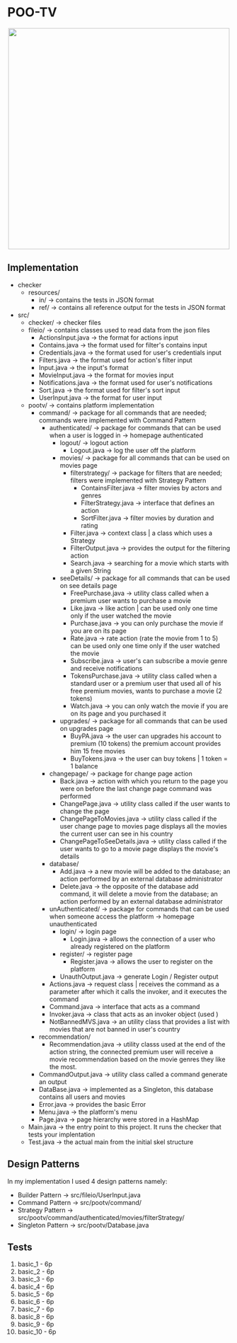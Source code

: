 # POO-TV

<div align="center"><img src="https://media.tenor.com/bbNRRKEeV9MAAAAd/hulu-netflix-hbo-max-i-got-all-the-accounts-and-passwords-you-need-nathan.gif" width="500px"></div>

## Implementation

* checker
  * resources/
    * in/ -> contains the tests in JSON format
    * ref/ -> contains all reference output for the tests in JSON format
* src/
  * checker/ -> checker files
  * fileio/ -> contains classes used to read data from the json files
    * ActionsInput.java -> the format for actions input
    * Contains.java -> the format used for filter's contains input
    * Credentials.java -> the format used for user's credentials input
    * Filters.java -> the format used for action's filter input
    * Input.java -> the input's format
    * MovieInput.java -> the format for movies input
    * Notifications.java -> the format used for user's notifications
    * Sort.java -> the format used for filter's sort input
    * UserInput.java -> the format for user input
  * pootv/ -> contains platform implementation
    * command/ -> package for all commands that are needed; commands were implemented
                  with Command Pattern
      * authenticated/ -> package for commands that can be used when a user is logged in
                       -> homepage authenticated
        * logout/ -> logout action
          * Logout.java -> log the user off the platform
        * movies/ -> package for all commands that can be used on movies page
          * filterstrategy/ -> package for filters that are needed; filters were implemented
                               with Strategy Pattern
            * ContainsFilter.java -> filter movies by actors and genres
            * FilterStrategy.java -> interface that defines an action
            * SortFilter.java -> filter movies by duration and rating
          * Filter.java -> context class | a class which uses a Strategy
          * FilterOutput.java -> provides the output for the filtering action
          * Search.java -> searching for a movie which starts with a given String
        * seeDetails/ -> package for all commands that can be used on see details page
          * FreePurchase.java -> utility class called when a premium user wants to purchase a movie
          * Like.java -> like action | can be used only one time only if the user watched the movie
          * Purchase.java -> you can only purchase the movie if you are on its page
          * Rate.java -> rate action (rate the movie from 1 to 5) can be used only one time only
                         if the user watched the movie
          * Subscribe.java -> user's can subscribe a movie genre and receive notifications
          * TokensPurchase.java -> utility class called when a standard user or a premium user that
                                   used all of his free premium movies, wants to purchase a movie
                                   (2 tokens)
          * Watch.java -> you can only watch the movie if you are on its page and you purchased it
        * upgrades/ -> package for all commands that can be used on upgrades page
          * BuyPA.java -> the user can upgrades his account to premium (10 tokens)
                          the premium account provides him 15 free movies
          * BuyTokens.java -> the user can buy tokens | 1 token = 1 balance
      * changepage/ -> package for change page action
        * Back.java -> action with which you return to the page you were on before the
                       last change page command was performed
        * ChangePage.java -> utility class called if the user wants to change the page
        * ChangePageToMovies.java -> utility class called if the user change page to movies page
                                    displays all the movies the current user can see in his country
        * ChangePageToSeeDetails.java -> utility class called if the user wants to go to a movie
                                          page displays the movie's details
      * database/
        * Add.java -> a new movie will be added to the database; an action performed by
                      an external database administrator
        * Delete.java -> the opposite of the database add command, it will delete a movie from
                         the database; an action performed by an external database administrator
      * unAuthenticated/ -> package for commands that can be used when someone access the platform
                         -> homepage unauthenticated
        * login/ -> login page
          * Login.java -> allows the connection of a user who already registered on the platform
        * register/ -> register page
          * Register.java -> allows the user to register on the platform
        * UnauthOutput.java -> generate Login / Register output
      * Actions.java -> request class | receives the command as a parameter after which it calls
                                        the invoker, and it executes the command
      * Command.java -> interface that acts as a command
      * Invoker.java -> class that acts as an invoker object (used )
      * NotBannedMVS.java -> an utility class that provides a list with movies that are not banned
                             in user's country
    * recommendation/
      * Recommendation.java -> utility classs used at the end of the action string, the connected
                               premium user will receive a movie recommendation based on the movie
                               genres they like the most.
    * CommandOutput.java -> utility class called a command generate an output
    * DataBase.java -> implemented as a Singleton, this database contains all users and movies
    * Error.java -> provides the basic Error
    * Menu.java -> the platform's menu
    * Page.java -> page hierarchy were stored in a HashMap
  * Main.java -> the entry point to this project. It runs the checker that tests your implentation
  * Test.java -> the actual main from the initial skel structure

## Design Patterns

In my implementation I used 4 design patterns namely:

* Builder Pattern -> src/fileio/UserInput.java
* Command Pattern -> src/pootv/command/
* Strategy Pattern -> src/pootv/command/authenticated/movies/filterStrategy/
* Singleton Pattern -> src/pootv/Database.java

## Tests

 1. basic_1  - 6p
 2. basic_2  - 6p
 3. basic_3  - 6p
 4. basic_4  - 6p
 5. basic_5  - 6p
 6. basic_6  - 6p
 7. basic_7  - 6p
 8. basic_8  - 6p
 9. basic_9  - 6p
10. basic_10 - 6p
